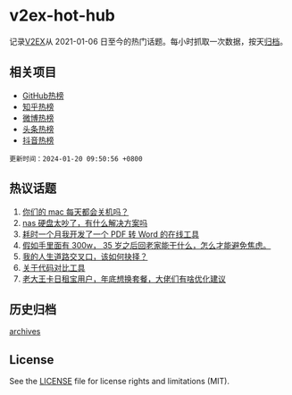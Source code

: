 # v2ex-hot-hub

 记录[V2EX](https://www.v2ex.com/)从 2021-01-06 日至今的热门话题。每小时抓取一次数据，按天[归档](archives)。
 
 ## 相关项目

- [GitHub热榜](https://github.com/lonnyzhang423/github-hot-hub)
- [知乎热榜](https://github.com/lonnyzhang423/zhihu-hot-hub)
- [微博热榜](https://github.com/lonnyzhang423/weibo-hot-hub)
- [头条热榜](https://github.com/lonnyzhang423/toutiao-hot-hub)
- [抖音热榜](https://github.com/lonnyzhang423/douyin-hot-hub)


 `更新时间：2024-01-20 09:50:56 +0800`

## 热议话题

1. [你们的 mac 每天都会关机吗？](https://www.v2ex.com/t/1009956)
1. [nas 硬盘太吵了，有什么解决方案吗](https://www.v2ex.com/t/1009959)
1. [耗时一个月我开发了一个 PDF 转 Word 的在线工具](https://www.v2ex.com/t/1009978)
1. [假如手里面有 300w， 35 岁之后回老家能干什么，怎么才能避免焦虑。](https://www.v2ex.com/t/1010068)
1. [我的人生道路交叉口，该如何抉择？](https://www.v2ex.com/t/1009949)
1. [关于代码对比工具](https://www.v2ex.com/t/1009945)
1. [老大王卡日租宝用户，年底想换套餐，大佬们有啥优化建议](https://www.v2ex.com/t/1009997)

## 历史归档

[archives](archives)

## License

See the [LICENSE](LICENSE) file for license rights and limitations (MIT).
